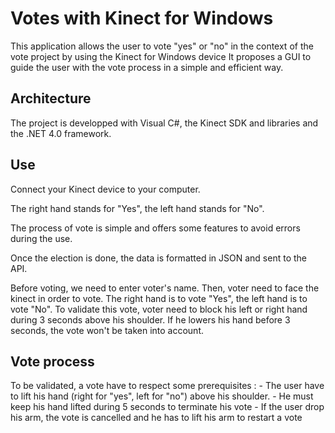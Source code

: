 # Votes with Kinect for Windows 

This application allows the user to vote "yes" or "no" in the context of the vote project by using the Kinect for Windows device
It proposes a GUI to guide the user with the vote process in a simple and efficient way.


## Architecture

The project is developped with Visual C#, the Kinect SDK and libraries and the .NET  4.0 framework.


## Use

Connect your Kinect device to your computer.

The right hand stands for "Yes", the left hand stands for "No".

The process of vote is simple and offers some features to avoid errors during the use.

Once the election is done, the data is formatted in JSON and sent to the API.

Before voting, we need to enter voter's name. Then, voter need to face the kinect in order to vote.
The right hand is to vote "Yes", the left hand is to vote "No".
To validate this vote, voter need to block his left or right hand during 3 seconds above his shoulder. If he lowers his hand before 3 seconds, the vote won't be taken into account.


## Vote process

To be validated, a vote have to respect some prerequisites : 
	- The user have to lift his hand (right for "yes", left for "no") above his shoulder.
	- He must keep his hand lifted during 5 seconds to terminate his vote
	- If the user drop his arm, the vote is cancelled and he has to lift his arm to restart a vote
